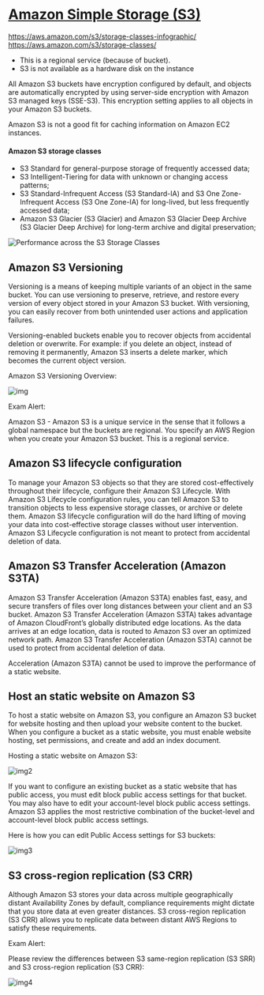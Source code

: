 # [Amazon Simple Storage (S3)](https://aws.amazon.com/s3/)

https://aws.amazon.com/s3/storage-classes-infographic/
https://aws.amazon.com/s3/storage-classes/

- This is a regional service (because of bucket).
- S3 is not available as a hardware disk on the instance

All Amazon S3 buckets have encryption configured by default, and objects are automatically encrypted by using server-side encryption with Amazon S3 managed keys (SSE-S3). This encryption setting applies to all objects in your Amazon S3 buckets.

Amazon S3 is not a good fit for caching information on Amazon EC2 instances.

#### Amazon S3 storage classes

- S3 Standard for general-purpose storage of frequently accessed data;
- S3 Intelligent-Tiering for data with unknown or changing access patterns;
- S3 Standard-Infrequent Access (S3 Standard-IA) and S3 One Zone-Infrequent Access (S3 One Zone-IA) for long-lived, but less frequently accessed data;
- Amazon S3 Glacier (S3 Glacier) and Amazon S3 Glacier Deep Archive (S3 Glacier Deep Archive) for long-term archive and digital preservation;

![Performance across the S3 Storage Classes](https://assets-pt.media.datacumulus.com/aws-clf-pt/assets/pt1-q9-i1.jpg)

## Amazon S3 Versioning

Versioning is a means of keeping multiple variants of an object in the same bucket. You can use versioning to preserve, retrieve, and restore every version of every object stored in your Amazon S3 bucket. With versioning, you can easily recover from both unintended user actions and application failures.

Versioning-enabled buckets enable you to recover objects from accidental deletion or overwrite. For example: if you delete an object, instead of removing it permanently, Amazon S3 inserts a delete marker, which becomes the current object version.

Amazon S3 Versioning Overview:

![img](https://assets-pt.media.datacumulus.com/aws-clf-pt/assets/pt3-q48-i1.jpg)

Exam Alert:

Amazon S3 - Amazon S3 is a unique service in the sense that it follows a global namespace but the buckets are regional. You specify an AWS Region when you create your Amazon S3 bucket. This is a regional service.

## Amazon S3 lifecycle configuration

To manage your Amazon S3 objects so that they are stored cost-effectively throughout their lifecycle, configure their Amazon S3 Lifecycle. With Amazon S3 Lifecycle configuration rules, you can tell Amazon S3 to transition objects to less expensive storage classes, or archive or delete them. Amazon S3 lifecycle configuration will do the hard lifting of moving your data into cost-effective storage classes without user intervention. Amazon S3 Lifecycle configuration is not meant to protect from accidental deletion of data.

## Amazon S3 Transfer Acceleration (Amazon S3TA)

Amazon S3 Transfer Acceleration (Amazon S3TA) enables fast, easy, and secure transfers of files over long distances between your client and an S3 bucket. Amazon S3 Transfer Acceleration (Amazon S3TA) takes advantage of Amazon CloudFront’s globally distributed edge locations. As the data arrives at an edge location, data is routed to Amazon S3 over an optimized network path. Amazon S3 Transfer Acceleration (Amazon S3TA) cannot be used to protect from accidental deletion of data.

Acceleration (Amazon S3TA) cannot be used to improve the performance of a static website.

## Host an static website on Amazon S3

To host a static website on Amazon S3, you configure an Amazon S3 bucket for website hosting and then upload your website content to the bucket. When you configure a bucket as a static website, you must enable website hosting, set permissions, and create and add an index document.

Hosting a static website on Amazon S3:

![img2](https://assets-pt.media.datacumulus.com/aws-clf-pt/assets/pt3-q25-i1.jpg)

If you want to configure an existing bucket as a static website that has public access, you must edit block public access settings for that bucket. You may also have to edit your account-level block public access settings. Amazon S3 applies the most restrictive combination of the bucket-level and account-level block public access settings.

Here is how you can edit Public Access settings for S3 buckets:

![img3](https://docs.aws.amazon.com/AmazonS3/latest/dev/images/edit-public-access-clear.png)

## S3 cross-region replication (S3 CRR)

Although Amazon S3 stores your data across multiple geographically distant Availability Zones by default, compliance requirements might dictate that you store data at even greater distances. S3 cross-region replication (S3 CRR) allows you to replicate data between distant AWS Regions to satisfy these requirements.

Exam Alert:

Please review the differences between S3 same-region replication (S3 SRR) and S3 cross-region replication (S3 CRR):

![img4](https://assets-pt.media.datacumulus.com/aws-clf-pt/assets/pt3-q8-i1.jpg)
